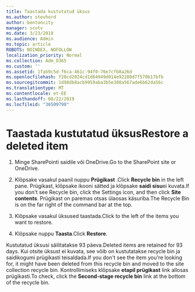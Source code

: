 ```yaml
---
title: Taastada kustutatud üksus
ms.author: stevhord
author: bentoncity
manager: scotv
ms.date: 3/23/2018
ms.audience: Admin
ms.topic: article
ROBOTS: NOINDEX, NOFOLLOW
localization_priority: Normal
ms.collection: Adm_O365
ms.custom: ''
ms.assetid: 1fab9c5d-f6ca-461c-94f0-76e7cfb8a26d
ms.openlocfilehash: f20cd2024cd1d64949d014e92280d7f570b17bfb
ms.sourcegitcommit: 1d98db8acb9959aba3b5e308a567ade6b62da56c
ms.translationtype: MT
ms.contentlocale: et-EE
ms.lasthandoff: 08/22/2019
ms.locfileid: "36509790"
---
```

# <a name="restore-a-deleted-item"></a><span data-ttu-id="17afc-102">Taastada kustutatud üksus</span><span class="sxs-lookup"><span data-stu-id="17afc-102">Restore a deleted item</span></span>

1. <span data-ttu-id="17afc-103">Minge SharePointi saidile või OneDrive.</span><span class="sxs-lookup"><span data-stu-id="17afc-103">Go to the SharePoint site or OneDrive.</span></span>
    
2. <span data-ttu-id="17afc-104">Klõpsake vasakul paanil nuppu **Prügikast** .</span><span class="sxs-lookup"><span data-stu-id="17afc-104">Click **Recycle bin** in the left pane.</span></span> <span data-ttu-id="17afc-105">Prügikast, klõpsake ikooni sätted ja klõpsake **saidi sisu**ei kuvata.</span><span class="sxs-lookup"><span data-stu-id="17afc-105">If you don't see Recycle bin, click the Settings icon, and then click **Site contents**.</span></span> <span data-ttu-id="17afc-106">Prügikast on paremas otsas ülaosas käsuriba.</span><span class="sxs-lookup"><span data-stu-id="17afc-106">The Recycle Bin is on the far right of the command bar at the top.</span></span>
    
3. <span data-ttu-id="17afc-107">Klõpsake vasakul üksused taastada.</span><span class="sxs-lookup"><span data-stu-id="17afc-107">Click to the left of the items you want to restore.</span></span>
    
4. <span data-ttu-id="17afc-108">Klõpsake nuppu **Taasta**.</span><span class="sxs-lookup"><span data-stu-id="17afc-108">Click **Restore**.</span></span>
    
<span data-ttu-id="17afc-109">Kustutatud üksusi säilitatakse 93 päeva.</span><span class="sxs-lookup"><span data-stu-id="17afc-109">Deleted items are retained for 93 days.</span></span> <span data-ttu-id="17afc-110">Kui otsite üksust ei kuvata, see võib on kustutatakse recycle bin ja saidikogumi prügikasti teisaldada.</span><span class="sxs-lookup"><span data-stu-id="17afc-110">If you don't see the item you're looking for, it might have been deleted from this recycle bin and moved to the site collection recycle bin.</span></span> <span data-ttu-id="17afc-111">Kontrollimiseks klõpsake **etapil prügikast** link allosas prügikasti.</span><span class="sxs-lookup"><span data-stu-id="17afc-111">To check, click the **Second-stage recycle bin** link at the bottom of the recycle bin.</span></span> 
  

